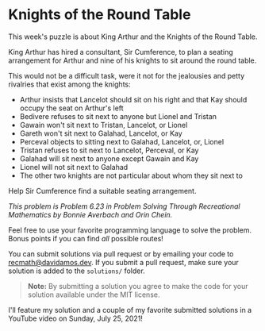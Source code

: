 # Knights of the Round Table

This week's puzzle is about King Arthur and the Knights of the Round Table.

King Arthur has hired a consultant, Sir Cumference, to plan a seating arrangement for Arthur and nine of his knights to sit around the round table.

This would not be a difficult task, were it not for the jealousies and petty rivalries that exist among the knights:

- Arthur insists that Lancelot should sit on his right and that Kay should occupy the seat on Arthur's left
- Bedivere refuses to sit next to anyone but Lionel and Tristan
- Gawain won't sit next to Tristan, Lancelot, or Lionel
- Gareth won't sit next to Galahad, Lancelot, or Kay
- Perceval objects to sitting next to Galahad, Lancelot, or, Lionel
- Tristan refuses to sit next to Lancelot, Perceval, or Kay
- Galahad will sit next to anyone except Gawain and Kay
- Lionel will not sit next to Galahad
- The other two knights are not particular about whom they sit next to

Help Sir Cumference find a suitable seating arrangement.

_This problem is Problem 6.23 in Problem Solving Through Recreational Mathematics by Bonnie Averbach and Orin Chein._

Feel free to use your favorite programming language to solve the problem. Bonus points if you can find *all* possible routes!

You can submit solutions via pull request or by emailing your code to recmath@davidamos.dev. If you submit a pull request, make sure your solution is added to the `solutions/` folder.

> **Note:** By submitting a solution you agree to make the code for your solution available under the MIT license.

I'll feature my solution and a couple of my favorite submitted solutions in a YouTube video on Sunday, July 25, 2021!
